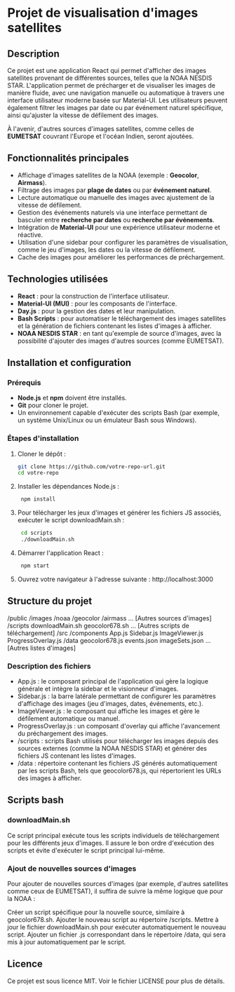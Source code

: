# Projet de visualisation d'images satellites

## Description

Ce projet est une application React qui permet d'afficher des images satellites provenant de différentes sources, telles que la NOAA NESDIS STAR. L'application permet de précharger et de visualiser les images de manière fluide, avec une navigation manuelle ou automatique à travers une interface utilisateur moderne basée sur Material-UI. Les utilisateurs peuvent également filtrer les images par date ou par événement naturel spécifique, ainsi qu'ajuster la vitesse de défilement des images.

À l'avenir, d'autres sources d'images satellites, comme celles de **EUMETSAT** couvrant l'Europe et l'océan Indien, seront ajoutées.

## Fonctionnalités principales

- Affichage d'images satellites de la NOAA (exemple : **Geocolor**, **Airmass**).
- Filtrage des images par **plage de dates** ou par **événement naturel**.
- Lecture automatique ou manuelle des images avec ajustement de la vitesse de défilement.
- Gestion des événements naturels via une interface permettant de basculer entre **recherche par dates** ou **recherche par événements**.
- Intégration de **Material-UI** pour une expérience utilisateur moderne et réactive.
- Utilisation d'une sidebar pour configurer les paramètres de visualisation, comme le jeu d'images, les dates ou la vitesse de défilement.
- Cache des images pour améliorer les performances de préchargement.

## Technologies utilisées

- **React** : pour la construction de l'interface utilisateur.
- **Material-UI (MUI)** : pour les composants de l'interface.
- **Day.js** : pour la gestion des dates et leur manipulation.
- **Bash Scripts** : pour automatiser le téléchargement des images satellites et la génération de fichiers contenant les listes d'images à afficher.
- **NOAA NESDIS STAR** : en tant qu'exemple de source d'images, avec la possibilité d'ajouter des images d'autres sources (comme EUMETSAT).

## Installation et configuration

### Prérequis

- **Node.js** et **npm** doivent être installés.
- **Git** pour cloner le projet.
- Un environnement capable d'exécuter des scripts Bash (par exemple, un système Unix/Linux ou un émulateur Bash sous Windows).

### Étapes d'installation

1. Cloner le dépôt :

   ```bash
   git clone https://github.com/votre-repo-url.git
   cd votre-repo

2. Installer les dépendances Node.js :

   ```bash
    npm install

3. Pour télécharger les jeux d'images et générer les fichiers JS associés, exécuter le script downloadMain.sh :

   ```bash
    cd scripts
    ./downloadMain.sh

4. Démarrer l'application React :

   ```bash
    npm start

5. Ouvrez votre navigateur à l'adresse suivante :
http://localhost:3000

## Structure du projet

/public
  /images
    /noaa
      /geocolor
      /airmass
    ... [Autres sources d'images]
/scripts
  downloadMain.sh
  geocolor678.sh
  ... [Autres scripts de téléchargement]
/src
  /components
    App.js
    Sidebar.js
    ImageViewer.js
    ProgressOverlay.js
  /data
    geocolor678.js
    events.json
    imageSets.json
    ... [Autres listes d'images]

### Description des fichiers
- App.js : le composant principal de l'application qui gère la logique générale et intègre la sidebar et le visionneur d'images.
- Sidebar.js : la barre latérale permettant de configurer les paramètres d'affichage des images (jeu d'images, dates, événements, etc.).
- ImageViewer.js : le composant qui affiche les images et gère le défilement automatique ou manuel.
- ProgressOverlay.js : un composant d'overlay qui affiche l'avancement du préchargement des images.
- /scripts : scripts Bash utilisés pour télécharger les images depuis des sources externes (comme la NOAA NESDIS STAR) et générer des fichiers JS contenant les listes d'images.
- /data : répertoire contenant les fichiers JS générés automatiquement par les scripts Bash, tels que geocolor678.js, qui répertorient les URLs des images à afficher.

## Scripts bash
### downloadMain.sh
Ce script principal exécute tous les scripts individuels de téléchargement pour les différents jeux d'images. Il assure le bon ordre d'exécution des scripts et évite d'exécuter le script principal lui-même.

### Ajout de nouvelles sources d'images

Pour ajouter de nouvelles sources d'images (par exemple, d'autres satellites comme ceux de EUMETSAT), il suffira de suivre la même logique que pour la NOAA :

Créer un script spécifique pour la nouvelle source, similaire à geocolor678.sh.
Ajouter le nouveau script au répertoire /scripts.
Mettre à jour le fichier downloadMain.sh pour exécuter automatiquement le nouveau script.
Ajouter un fichier .js correspondant dans le répertoire /data, qui sera mis à jour automatiquement par le script.

## Licence

Ce projet est sous licence MIT. Voir le fichier LICENSE pour plus de détails.